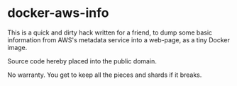 docker-aws-info
===============

This is a quick and dirty hack written for a friend, to dump some basic
information from AWS's metadata service into a web-page, as a tiny Docker
image.

Source code hereby placed into the public domain.

No warranty.  You get to keep all the pieces and shards if it breaks.
